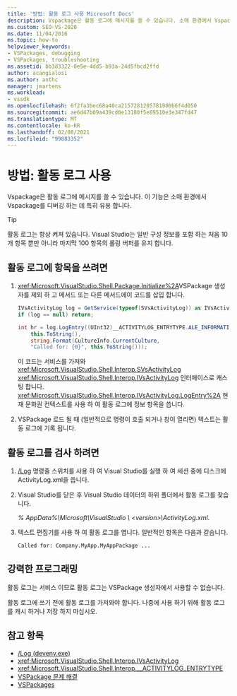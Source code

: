 ```yaml
---
title: '방법: 활동 로그 사용 Microsoft Docs'
description: Vspackage은 활동 로그에 메시지를 쓸 수 있습니다. 소매 환경에서 Vspackage를 디버깅 하는 데 활동 로그를 사용 하는 방법에 대해 알아봅니다.
ms.custom: SEO-VS-2020
ms.date: 11/04/2016
ms.topic: how-to
helpviewer_keywords:
- VSPackages, debugging
- VSPackages, troubleshooting
ms.assetid: bb3d3322-0e5e-4dd5-b93a-24d5fbcd2ffd
author: acangialosi
ms.author: anthc
manager: jmartens
ms.workload:
- vssdk
ms.openlocfilehash: 6f2fa3bec68a40ca2157281205781900b6f4d050
ms.sourcegitcommit: ae6d47b09a439cd0e13180f5e89510e3e347fd47
ms.translationtype: MT
ms.contentlocale: ko-KR
ms.lasthandoff: 02/08/2021
ms.locfileid: "99883352"
---
```

# <a name="how-to-use-the-activity-log"></a>방법: 활동 로그 사용
Vspackage은 활동 로그에 메시지를 쓸 수 있습니다. 이 기능은 소매 환경에서 Vspackage를 디버깅 하는 데 특히 유용 합니다.

> [!TIP]
> 활동 로그는 항상 켜져 있습니다. Visual Studio는 일반 구성 정보를 포함 하는 처음 10 개 항목 뿐만 아니라 마지막 100 항목의 롤링 버퍼를 유지 합니다.

## <a name="to-write-an-entry-to-the-activity-log"></a>활동 로그에 항목을 쓰려면

1. <xref:Microsoft.VisualStudio.Shell.Package.Initialize%2A>VSPackage 생성자를 제외 하 고 메서드 또는 다른 메서드에이 코드를 삽입 합니다.

    ```csharp
    IVsActivityLog log = GetService(typeof(SVsActivityLog)) as IVsActivityLog;
    if (log == null) return;

    int hr = log.LogEntry((UInt32)__ACTIVITYLOG_ENTRYTYPE.ALE_INFORMATION,
        this.ToString(),
        string.Format(CultureInfo.CurrentCulture,
        "Called for: {0}", this.ToString()));
    ```

     이 코드는 서비스를 가져와 <xref:Microsoft.VisualStudio.Shell.Interop.SVsActivityLog> <xref:Microsoft.VisualStudio.Shell.Interop.IVsActivityLog> 인터페이스로 캐스팅 합니다. <xref:Microsoft.VisualStudio.Shell.Interop.IVsActivityLog.LogEntry%2A> 현재 문화권 컨텍스트를 사용 하 여 활동 로그에 정보 항목을 씁니다.

2. VSPackage 로드 될 때 (일반적으로 명령이 호출 되거나 창이 열리면) 텍스트는 활동 로그에 기록 됩니다.

## <a name="to-examine-the-activity-log"></a>활동 로그를 검사 하려면

1. [/Log](../ide/reference/log-devenv-exe.md) 명령줄 스위치를 사용 하 여 Visual Studio를 실행 하 여 세션 중에 디스크에 ActivityLog.xml을 씁니다.

2. Visual Studio를 닫은 후 Visual Studio 데이터의 하위 폴더에서 활동 로그를 찾습니다.

   <em> *% AppData%</em>\Microsoft\VisualStudio \\ \<version>\ActivityLog.xml*.

3. 텍스트 편집기를 사용 하 여 활동 로그를 엽니다. 일반적인 항목은 다음과 같습니다.

   ```
   Called for: Company.MyApp.MyAppPackage ...
   ```

## <a name="robust-programming"></a>강력한 프로그래밍

활동 로그는 서비스 이므로 활동 로그는 VSPackage 생성자에서 사용할 수 없습니다.

활동 로그에 쓰기 전에 활동 로그를 가져와야 합니다. 나중에 사용 하기 위해 활동 로그를 캐시 하거나 저장 하지 마십시오.

## <a name="see-also"></a>참고 항목

- [/Log (devenv.exe)](../ide/reference/log-devenv-exe.md)
- <xref:Microsoft.VisualStudio.Shell.Interop.IVsActivityLog>
- <xref:Microsoft.VisualStudio.Shell.Interop.__ACTIVITYLOG_ENTRYTYPE>
- [VSPackage 문제 해결](../extensibility/troubleshooting-vspackages.md)
- [VSPackages](../extensibility/internals/vspackages.md)
